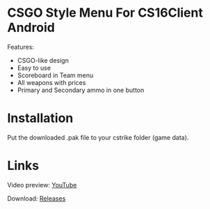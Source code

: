 # CSGO Style Menu For CS16Client Android
Features:
- CSGO-like design
- Easy to use
- Scoreboard in Team menu
- All weapons with prices
- Primary and Secondary ammo in one button

# Installation
Put the downloaded .pak file to your cstrike folder (game data).

# Links
Video preview: [YouTube](https://youtu.be/39HVUE52WLQ)

Download: [Releases](https://github.com/Alprnn357/csgo-style-menu/releases)
